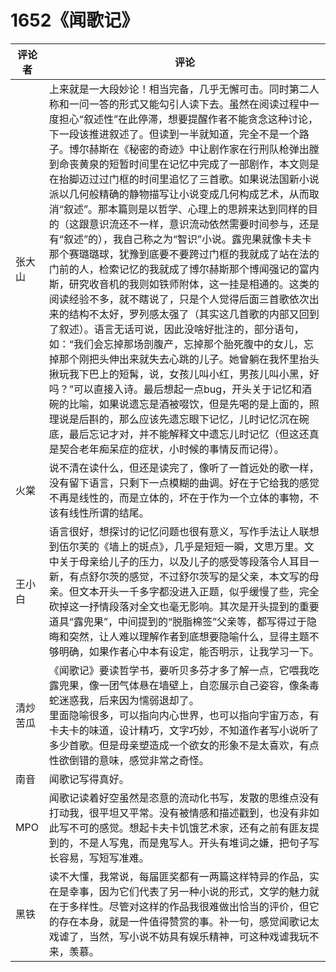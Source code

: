 # 1652《闻歌记》

评论者 | 评论 |
|---|---|
张大山|上来就是一大段妙论！相当完备，几乎无懈可击。同时第二人称和一问一答的形式又能勾引人读下去。虽然在阅读过程中一度担心“叙述性”在此停滞，想要提醒作者不能贪念这种讨论，下一段该推进叙述了。但读到一半就知道，完全不是一个路子。博尔赫斯在《秘密的奇迹》中让剧作家在行刑队枪弹出膛到命丧黄泉的短暂时间里在记忆中完成了一部剧作，本文则是在抬脚迈过过门框的时间里追忆了三首歌。如果说法国新小说派以几何般精确的静物描写让小说变成几何构成艺术，从而取消“叙述”。那本篇则是以哲学、心理上的思辨来达到同样的目的（这跟意识流还不一样，意识流动依然需要时间参与，还是有“叙述”的），我自己称之为“智识”小说。露兜果就像卡夫卡那个赛璐璐球，犹豫到底要不要跨过门框的我就成了站在法的门前的人，检索记忆的我就成了博尔赫斯那个博闻强记的富内斯，研究收音机的我则如铁师附体，这一挂是相通的。这类的阅读经验不多，就不瞎说了，只是个人觉得后面三首歌依次出来的结构不太好，罗列感太强了（其实这几首歌的内部又回到了叙述）。语言无话可说，因此没啥好批注的，部分语句，如：“我们会忘掉那场剖腹产，忘掉那个胎死腹中的女儿，忘掉那个刚把头伸出来就失去心跳的儿子。她曾躺在我怀里抬头揪玩我下巴上的短髯，说，女孩儿叫小红，男孩儿叫小黑，好吗？”可以直接入诗。最后想起一点bug，开头关于记忆和酒碗的比喻，如果说遗忘是酒被啜饮，但是先喝的是上面的，照理说是后斟的，那么应该先遗忘眼下记忆，儿时记忆沉在碗底，最后忘记才对，并不能解释文中遗忘儿时记忆（但这还真是契合老年痴呆症的症状，小时候的事情反而记得）。
火棠|说不清在读什么，但还是读完了，像听了一首远处的歌一样，没有留下语言，只剩下一点模糊的曲调。好在于它给我的感觉不再是线性的，而是立体的，坏在于作为一个立体的事物，不该有线性所谓的结尾。
王小白|语言很好，想探讨的记忆问题也很有意义，写作手法让人联想到伍尔芙的《墙上的斑点》，几乎是短短一瞬，文思万里。文中关于母亲给儿子的压力，以及儿子的感受等段落令人耳目一新，有点舒尔茨的感觉，不过舒尔茨写的是父亲，本文写的母亲。但文本开头一千多字都没进入正题，似乎缓慢了些，完全砍掉这一抒情段落对全文也毫无影响。其次是开头提到的重要道具“露兜果”，中间提到的“脱脂棉签”父亲等，都写得过于隐晦和突然，让人难以理解作者到底想要隐喻什么，显得主题不够明确，如果作者心中本有设定，能否明示，让我学习一下。
清炒苦瓜|《闻歌记》要读哲学书，要听贝多芬才多了解一点，它喂我吃露兜果，像一团气体悬在墙壁上，自恋展示自己姿容，像条毒蛇迷惑我，后来因为懦弱退却了。<br /> 里面隐喻很多，可以指向内心世界，也可以指向宇宙万态，有卡夫卡的味道，设计精巧，文字巧妙，不知道作者写小说听了多少首歌。但是母亲塑造成一个欲女的形象不是太喜欢，有点性欲倒错的意味，感觉非常之奇怪。
南音|闻歌记写得真好。
MPO|闻歌记读着好空虽然是恣意的流动化书写，发散的思维点没有打动我，很平坦又平常。没有被情感和描述戳到，也没有非如此写不可的感觉。想起卡夫卡饥饿艺术家，还有之前有匪友提到的，不是人写鬼，而是鬼写人。开头有堆词之嫌，把句子写长容易，写短写准难。
黑铁|读不大懂，我常说，每届匪奖都有一两篇这样特异的作品，实在是幸事，因为它们代表了另一种小说的形式，文学的魅力就在于多样性。尽管对这样的作品我很难做出恰当的评价，但它的存在本身，就是一件值得赞赏的事。补一句，感觉闻歌记太戏谑了，当然，写小说不妨具有娱乐精神，可这种戏谑我玩不来，羡慕。